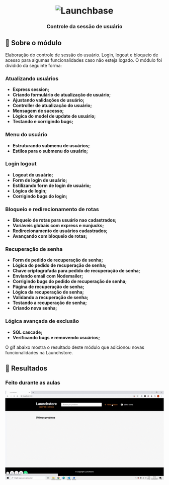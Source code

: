 <h1 align="center">
    <img alt="Launchbase" src="https://storage.googleapis.com/golden-wind/bootcamp-launchbase/logo.png" width="400px" />
</h1>

<h3 align="center">
  Controle da sessão de usuário
</h3>

## :rocket: Sobre o módulo

Elaboração do controle de sessão do usuário. Login, logout e bloqueio de acesso para algumas funcionalidades caso não esteja logado. O módulo foi dividido da seguinte forma:

### Atualizando usuários

- **Express session;**
- **Criando formulário de atualização de usuário;**
- **Ajustando validações de usuário;**
- **Controller de atualização do usuário;**
- **Mensagem de sucesso;**
- **Lógica do model de update de usuário;**
- **Testando e corrigindo bugs;**

### Menu do usuário

- **Estruturando submenu de usuários;**
- **Estilos para o submenu do usuário;**

### Login logout

- **Logout do usuário;**
- **Form de login de usuário;**
- **Estilizando form de login de usuário;**
- **Lógica de login;**
- **Corrigindo bugs do login;**

### Bloqueio e redirecionamento de rotas

- **Bloqueio de rotas para usuário nao cadastrados;**
- **Variáveis globais com express e nunjucks;**
- **Redirecionamento de usuários cadastrados;**
- **Avançando com bloqueio de rotas;**

### Recuperação de senha

- **Form de pedido de recuperação de senha;**
- **Lógica do pedido de recuperação de senha;**
- **Chave criptografada para pedido de recuperação de senha;**
- **Enviando email com Nodemailer;**
- **Corrigindo bugs do pedido de recuperação de senha;**
- **Página de recuperação de senha;**
- **Lógica da recuperação de senha;**
- **Validando a recuperação de senha;**
- **Testando a recuperação de senha;**
- **Criando nova senha;**

### Lógica avançada de exclusão

- **SQL cascade;**
- **Verificando bugs e removendo usuários;**

O gif abaixo mostra o resultado deste módulo que adicionou novas funcionalidades na Launchstore.

## :rocket: Resultados

### Feito durante as aulas

<img alt="" src="./controle-da-sessao-de-usuario/public/gif/launchstore-controle-de-sessao.gif" width="600px"/>
